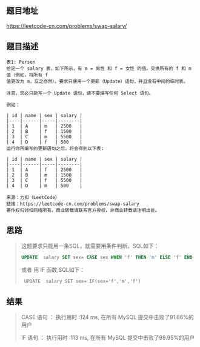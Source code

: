 
## 题目地址
https://leetcode-cn.com/problems/swap-salary/

## 题目描述
```
表1: Person
给定一个 salary 表，如下所示，有 m = 男性 和 f = 女性 的值。交换所有的 f 和 m 值（例如，将所有 f 
值更改为 m，反之亦然）。要求只使用一个更新（Update）语句，并且没有中间的临时表。

注意，您必只能写一个 Update 语句，请不要编写任何 Select 语句。

例如：

| id | name | sex | salary |
|----|------|-----|--------|
| 1  | A    | m   | 2500   |
| 2  | B    | f   | 1500   |
| 3  | C    | m   | 5500   |
| 4  | D    | f   | 500    |
运行你所编写的更新语句之后，将会得到以下表:

| id | name | sex | salary |
|----|------|-----|--------|
| 1  | A    | f   | 2500   |
| 2  | B    | m   | 1500   |
| 3  | C    | f   | 5500   |
| 4  | D    | m   | 500    |

来源：力扣（LeetCode）
链接：https://leetcode-cn.com/problems/swap-salary
著作权归领扣网络所有。商业转载请联系官方授权，非商业转载请注明出处。
```

## 思路

> 这题要求只能用一条SQL，就需要用条件判断。SQL如下：
>
> ```sql
> UPDATE  salary SET sex= CASE sex WHEN 'f' THEN 'm' ELSE 'f' END 
> ```
>
> 或者 用 IF 函数,SQL如下：
>
> ```
>  UPDATE  salary SET sex= IF(sex='f','m','f')  
> ```



## 结果

> CASE 语句 ： 执行用时 :124 ms, 在所有 MySQL 提交中击败了91.66%的用户
>
> IF       语句 ： 执行用时 :113 ms, 在所有 MySQL 提交中击败了99.95%的用户